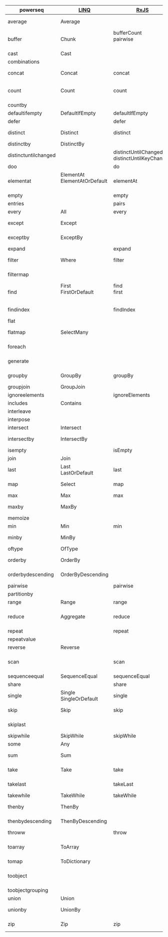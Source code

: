 
|powerseq|[LINQ](https://msdn.microsoft.com/en-us/library/system.linq.enumerable(v=vs.110).aspx)|[RxJS](http://reactivex.io/rxjs/class/es6/Observable.js~Observable.html)|[JS Array](https://developer.mozilla.org/en-US/docs/Web/JavaScript/Reference/Global_Objects/Array)|[lodash](https://lodash.com/docs/4.17.2)|[F#](https://fsharp.github.io/fsharp-core-docs/reference/fsharp-collections-seqmodule.html)|[Clojure](https://clojure.org/api/cheatsheet)|[Kotlin](https://kotlinlang.org/api/latest/jvm/stdlib/kotlin.sequences/-sequence/)|[Java](https://docs.oracle.com/en/java/javase/19/docs/api/java.base/java/util/stream/Stream.html)|powerseq|
|---|---|---|---|---|---|---|---|---|---|
|average|Average|||mean</br>meanBy|average</br>averageBy||average|C.averaging*</br>C.summarizing*|average|
|buffer|Chunk|bufferCount</br>pairwise</br></br>||chunk|chunkBySize</br>windowed</br>pairwise|partition-all</br>partition~</br></br>|chunked</br>windowed</br></br>||buffer|
|cast|Cast||||cast||||cast|
|combinations|||||||||combinations|
|concat|Concat|concat|concat|concat|append|concat|plus</br>plusElement|concat|concat|
|count|Count|count||size|length|count|count|count</br>C.counting</br>C.summarizing*|count|
|countby|||||countBy||||countby|
|defaultifempty|DefaultIfEmpty|defaultIfEmpty|||||ifEmpty||defaultifempty|
|defer||defer|||delay||||defer|
|distinct|Distinct|distinct||uniq</br>uniqWith|distinct|distinct|distinct|distinct|distinct|
|distinctby|DistinctBy|||uniqBy|distinctBy||distinctBy||distinctby|
|distinctuntilchanged||distinctUntilChanged</br>distinctUntilKeyChanged||||dedupe|||distinctuntilchanged|
|doo||do|||||onEach|peek|doo|
|elementat|ElementAt</br>ElementAtOrDefault</br></br>|elementAt||nth|nth|nth</br>get~</br></br>|elementAt</br>elementAtOrElse</br>elementAtOrNull||elementat|
|empty||empty|||empty||emptySequence|empty|empty|
|entries||pairs|entries||||||entries|
|every|All|every|every|every|forall|every?|all|allMatch|every|
|except|Except|||difference</br>without||difference~|minus~||except|
|exceptby|ExceptBy|||differenceBy</br>differenceWith|||||exceptby|
|expand||expand|||unfold||||expand|
|filter|Where|filter|filter|filter|filter</br>where|filter|filter</br>filterIndexed|filter|filter|
|filtermap|||||choose|keep|mapNotNull</br>mapIndexedNotNull||filtermap|
|find|First</br>FirstOrDefault</br></br>|find</br>first</br></br>|find|first</br>head</br>find|find~</br>tryFind</br>head|first~|find</br>first~</br></br>|findFirst~|find|
|findindex||findIndex|findIndex|findIndex|findIndex~</br>tryFindIndex||indexOfFirst</br>indexOf~||findindex|
|flat|||flat~|flatten||flatten~|flatten||flat|
|flatmap|SelectMany||flatMap|flatMap|collect|mapcat|flatMap|flatMap</br>mapMulti|flatmap|
|foreach|||forEach|each</br>forEach|iter</br>iteri||forEach</br>forEachIndexed|forEach|foreach|
|generate|||||init</br>initInfinite|iterate</br>repeatedly|generate|iterate|generate|
|groupby|GroupBy|groupBy||groupBy|groupBy|group-by|groupBy</br>groupingBy|C.groupingBy|groupby|
|groupjoin|GroupJoin||||||||groupjoin|
|ignoreelements||ignoreElements|||||||ignoreelements|
|includes|Contains||includes|includes|contains|contains?|contains||includes|
|interleave||||||interleave|||interleave|
|interpose||||||interpose|||interpose|
|intersect|Intersect|||intersection||intersection~|intersect~||intersect|
|intersectby|IntersectBy|||intersectionBy</br>intersectionWith|||||intersectby|
|isempty||isEmpty|||isEmpty|empty?|none||isempty|
|join|Join||||||||join|
|last|Last</br>LastOrDefault|last||findLast|last||findLast</br>last~||last|
|map|Select|map|map|map|map</br>mapi|map|map</br>mapIndexed|map|map|
|max|Max|max||max|max||maxOf|max|max|
|maxby|MaxBy|||maxBy|maxBy|max-key|maxBy|C.maxBy</br>C.summarizing*|maxby|
|memoize|||||cache||||memoize|
|min|Min|min||min|min||minOf|min|min|
|minby|MinBy|||minBy|minBy|min-key|minBy|C.minBy</br>C.summarizing*|minby|
|oftype|OfType||||||||oftype|
|orderby|OrderBy||sort|orderBy</br>sortBy|sort</br>sortBy|sort</br>sort-by|sorted</br>sortedBy|sorted|orderby|
|orderbydescending|OrderByDescending||sort|orderBy</br>sortBy|sort</br>sortBy||sortedDescending</br>sortedByDescending||orderbydescending|
|pairwise||pairwise|||pairwise||||pairwise|
|partitionby||||||partition-by|||partitionby|
|range|Range|range||range||range|||range|
|reduce|Aggregate|reduce|reduce|reduce|fold</br>reduce</br></br>|reduce|fold</br>reduce</br>reduceOrNull|reduce|reduce|
|repeat||repeat||||cycle|||repeat|
|repeatvalue||||||repeat|||repeatvalue|
|reverse|Reverse||reverse|reverse||reverse|||reverse|
|scan||scan|||scan|reductions|scan</br>runningFold</br>runningReduce||scan|
|sequenceequal|SequenceEqual|sequenceEqual|||||||sequenceequal|
|share||share|||||||share|
|single|Single</br>SingleOrDefault|single|||exactlyOne||single</br>singleOrNull||single|
|skip|Skip|skip||drop</br>tail|skip~|drop|drop|skip|skip|
|skiplast||||dropRight</br>initial||drop-last|||skiplast|
|skipwhile|SkipWhile|skipWhile||dropWhile|skipWhile|drop-while|dropWhile|dropwhile|skipwhile|
|some|Any||some|some|exists|some|any|anyMatch|some|
|sum|Sum|||sum</br>sumBy|sum</br>sumBy||sum</br>sumOf|C.summing*</br>C.summarizing*|sum|
|take|Take|take||take|truncate</br>~take|take|take|limit|take|
|takelast||takeLast||last</br>takeRight||take-last|||takelast|
|takewhile|TakeWhile|takeWhile||takeWhile|takeWhile|take-while|takeWhile|takeWhile|takewhile|
|thenby|ThenBy||sort|orderBy</br>sortBy|sort</br>sortBy||||thenby|
|thenbydescending|ThenByDescending||sort|orderBy</br>sortBy|sort</br>sortBy||||thenbydescending|
|throww||throw|||||||throww|
|toarray|ToArray||||toArray||toList|toArray</br>toList</br>C.toList|toarray|
|tomap|ToDictionary||||||toMap|C.toMap|tomap|
|toobject||||fromPairs</br>keyBy</br></br>|||associate</br>associateBy</br>associateWith|C.toMap|toobject|
|toobjectgrouping|||||||||toobjectgrouping|
|union|Union|||union||union~|union~||union|
|unionby|UnionBy|||unionBy</br>unionWith|||||unionby|
|zip|Zip|zip||zip</br>zipWith|zip</br>zip3|map|zip||zip|

